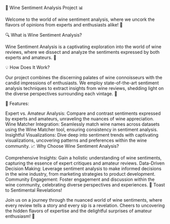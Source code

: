 🍷 Wine Sentiment Analysis Project 📊

Welcome to the world of wine sentiment analysis, where we uncork the flavors of opinions from experts and enthusiasts alike! 🍇

🔍 What is Wine Sentiment Analysis?

Wine Sentiment Analysis is a captivating exploration into the world of wine reviews, where we dissect and analyze the sentiments expressed by both experts and amateurs. 🍷

💡 How Does It Work?

Our project combines the discerning palates of wine connoisseurs with the candid impressions of enthusiasts. We employ state-of-the-art sentiment analysis techniques to extract insights from wine reviews, shedding light on the diverse perspectives surrounding each vintage. 🌟

🍇 Features:

Expert vs. Amateur Analysis: Compare and contrast sentiments expressed by experts and amateurs, unraveling the nuances of wine appreciation.
Wine Matcher Integration: Seamlessly match wine names across datasets using the Wine Matcher tool, ensuring consistency in sentiment analysis.
Insightful Visualizations: Dive deep into sentiment trends with captivating visualizations, uncovering patterns and preferences within the wine community.
📈 Why Choose Wine Sentiment Analysis?

Comprehensive Insights: Gain a holistic understanding of wine sentiments, capturing the essence of expert critiques and amateur reviews.
Data-Driven Decision Making: Leverage sentiment analysis to make informed decisions in the wine industry, from marketing strategies to product development.
Community Engagement: Foster engagement and discussion within the wine community, celebrating diverse perspectives and experiences.
🥂 Toast to Sentimental Revelations!

Join us on a journey through the nuanced world of wine sentiments, where every review tells a story and every sip is a revelation. Cheers to uncovering the hidden flavors of expertise and the delightful surprises of amateur enthusiasm! 🎉
